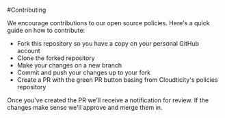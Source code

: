 #Contributing

We encourage contributions to our open source policies. Here's a quick guide on how to contribute:

- Fork this repository so you have a copy on your personal GitHub account
- Clone the forked repository
- Make your changes on a new branch
- Commit and push your changes up to your fork
- Create a PR with the green PR button basing from Cloudticity's policies repository

Once you've created the PR we'll receive a notification for review. If the changes make sense we'll approve and merge them in.